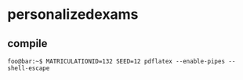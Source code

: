 # personalizedexams


## compile

```console
foo@bar:~$ MATRICULATIONID=132 SEED=12 pdflatex --enable-pipes --shell-escape
```
